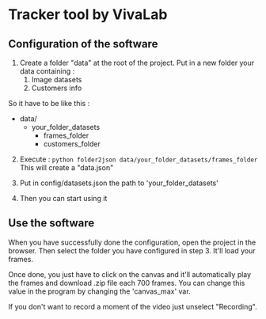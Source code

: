 # Tracker tool by VivaLab

## Configuration of the software
1) Create a folder "data" at the root of the project. Put in a new folder your data containing : 
    1) Image datasets 
    2) Customers info  
  
  So it have to be like this :  
  * data/
    * your_folder_datasets
        * frames_folder
        * customers_folder
        
2) Execute : `python folder2json data/your_folder_datasets/frames_folder`
This will create a "data.json" 

3) Put in config/datasets.json the path to 'your_folder_datasets'

4) Then you can start using it


## Use the software

When you have successfully done the configuration, open the project in the browser. 
Then select the folder you have configured in step 3. It'll load your frames.    
  
Once done, you just have to click on the canvas and it'll automatically play the frames and 
download .zip file each 700 frames. You can change this value in the program by changing the 'canvas_max'
var.  
  
If you don't want to record a moment of the video just unselect "Recording".

